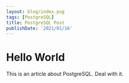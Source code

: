 ```yaml
---
layout: blog/index.pug
tags: [PostgreSQL]
title: PostgreSQL Post
publishDate: '2021/01/16'
---
```

# Hello World

This is an article about PostgreSQL. Deal with it.
